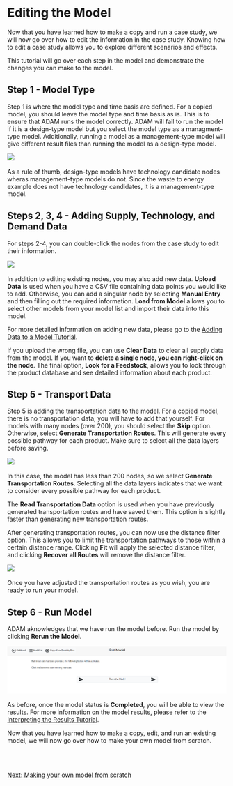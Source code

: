 <h1>Editing the Model</h1>

<p>
    Now that you have learned how to make a copy and run a case study, we will now go over how to edit the information in the case study. Knowing how to edit a case study allows you to explore different scenarios and effects. 
</p>

<p>
    This tutorial will go over each step in the model and demonstrate the changes you can make to the model. 
</p>

<h2>Step 1 - Model Type</h2>

<p>
    Step 1 is where the model type and time basis are defined. For a copied model, you should leave the model type and time basis as is. This is to ensure that ADAM runs the model correctly. ADAM will fail to run the model if it is a design-type model but you select the model type as a managment-type model. Additionally, running a model as a management-type model will give different result files than running the model as a design-type model. 
</p>

<img src="Pictures\Dashboard_tutorials\edit_model\step1.png">

<p>
    As a rule of thumb, design-type models have technology candidate nodes wheras management-type models do not. Since the waste to energy example does not have technology candidates, it is a management-type model. 
</p>

<h2>Steps 2, 3, 4 - Adding Supply, Technology, and Demand Data</h2>

<p>
    For steps 2-4, you can double-click the nodes from the case study to edit their information. 
</p>

<img src="Pictures\Dashboard_tutorials\edit_model\step2.png">

<p>
    In addition to editing existing nodes, you may also add new data. <b>Upload Data</b> is used when you have a CSV file containing data points you would like to add. Otherwise, you can add a singular node by selecting <b>Manual Entry</b> and then filling out the required information. <b>Load from Model</b> allows you to select other models from your model list and import their data into this model. 
</p>

<p>
    For more detailed information on adding new data, please go to the
<a href="/ADAM_Documentation/dashboard_input_data.html">Adding Data to a Model Tutorial</a>.
    
</p>

<p>
    If you upload the wrong file, you can use <b>Clear Data</b> to clear all supply data from the model. If you want to <b>delete a single node, you can right-click on the node</b>. The final option, <b>Look for a Feedstock</b>, allows you to look through the product database and see detailed information about each product. 
</p>

<h2>Step 5 - Transport Data</h2>

<p>
    Step 5 is adding the transportation data to the model. For a copied model, there is no transportation data; you will have to add that yourself. For models with many nodes (over 200), you should select the <b>Skip</b> option. Otherwise, select <b>Generate Transportation Routes</b>. This will generate every possible pathway for each product. Make sure to select all the data layers before saving. 
</p>

<img src="Pictures\Dashboard_tutorials\edit_model\step5.png">

<p>
    In this case, the model has less than 200 nodes, so we select <b>Generate Transportation Routes</b>. Selecting all the data layers indicates that we want to consider every possible pathway for each product. 
</p>

<p>
    The <b>Read Transportation Data</b> option is used when you have previously generated transportation routes and have saved them. This option is slightly faster than generating new transportation routes. 
</p>

<p>
    After generating transportation routes, you can now use the distance filter option. This allows you to limit the transportation pathways to those within a certain distance range. Clicking <b>Fit</b> will apply the selected distance filter, and clicking <b>Recover all Routes</b> will remove the distance filter. 
</p>

<img src="Pictures\Dashboard_tutorials\edit_model\step5_filter.png">

<p>
    Once you have adjusted the transportation routes as you wish, you are ready to run your model. 
</p>

<h2>Step 6 - Run Model</h2>

<p>
    ADAM aknowledges that we have run the model before. Run the model by clicking <b>Rerun the Model</b>. 
</p>

<img src="Pictures\Dashboard_tutorials\edit_model\step6.png">

<p>
    As before, once the model status is <b>Completed</b>, you will be able to view the results. For more information on the model results, please refer to the 
<a href="/ADAM_Documentation/dashboard_results.html">Interpreting the Results Tutorial</a>.
</p>

<p>
    Now that you have learned how to make a copy, edit, and run an existing model, we will now go over how to make your own model from scratch. 
</p>

<br>
<br>

<a href="/ADAM_Documentation/dashboard_new_model.html">Next: Making your own model from scratch</a>